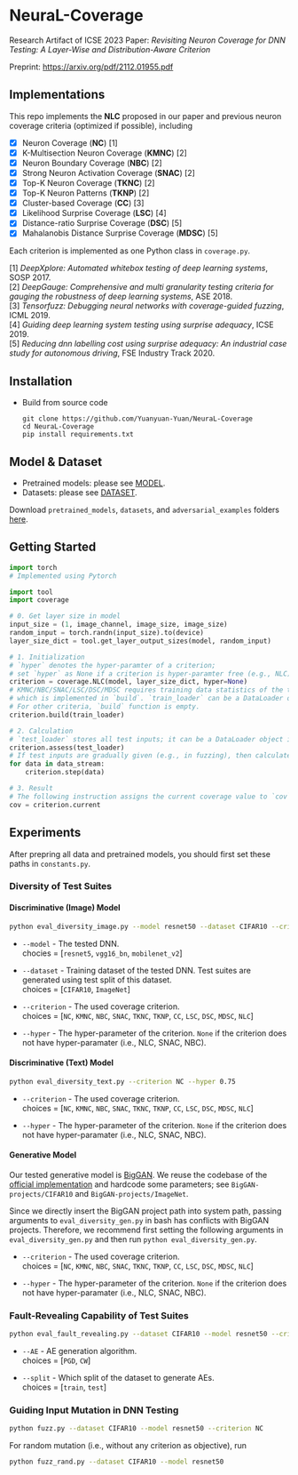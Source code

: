 # NeuraL-Coverage
Research Artifact of ICSE 2023 Paper: *Revisiting Neuron Coverage for DNN Testing: A Layer-Wise and Distribution-Aware Criterion*

Preprint: https://arxiv.org/pdf/2112.01955.pdf

## Implementations

This repo implements the **NLC** proposed in our paper and previous neuron coverage criteria (optimized if possible), including

- [x] Neuron Coverage (**NC**) [1]
- [x] K-Multisection Neuron Coverage (**KMNC**) [2]
- [x] Neuron Boundary Coverage (**NBC**) [2]
- [x] Strong Neuron Activation Coverage (**SNAC**) [2]
- [x] Top-K Neuron Coverage (**TKNC**) [2]
- [x] Top-K Neuron Patterns (**TKNP**) [2]
- [x] Cluster-based Coverage (**CC**) [3]
- [x] Likelihood Surprise Coverage (**LSC**) [4]
- [x] Distance-ratio Surprise Coverage (**DSC**) [5]
- [x]  Mahalanobis Distance Surprise Coverage (**MDSC**) [5]

Each criterion is implemented as one Python class in `coverage.py`.

[1] *DeepXplore: Automated whitebox testing of deep learning systems*, SOSP 2017.  
[2] *DeepGauge: Comprehensive and multi granularity testing criteria for gauging the robustness of deep learning systems*, ASE 2018.  
[3] *Tensorfuzz: Debugging neural networks with coverage-guided fuzzing*, ICML 2019.  
[4]  *Guiding deep learning system testing using surprise adequacy*, ICSE 2019.  
[5] *Reducing dnn labelling cost using surprise adequacy: An industrial case study for autonomous driving*, FSE Industry Track 2020.


## Installation

- Build from source code

    ```setup
    git clone https://github.com/Yuanyuan-Yuan/NeuraL-Coverage
    cd NeuraL-Coverage
    pip install requirements.txt
    ```

## Model & Dataset

- Pretrained models: please see [MODEL](https://github.com/Yuanyuan-Yuan/NeuraL-Coverage/tree/main/pretrained_models).
- Datasets: please see [DATASET](https://github.com/Yuanyuan-Yuan/NeuraL-Coverage/tree/main/datasets).

Download `pretrained_models`, `datasets`, and `adversarial_examples` folders [here](https://hkustconnect-my.sharepoint.com/:f:/g/personal/yyuanaq_connect_ust_hk/EhO-hLQ6SRVItt-ZBkrD-8YBAZTqGAdxOsnMOvHIXeKS9A?e=DjdDsK).

## Getting Started

```python
import torch
# Implemented using Pytorch

import tool
import coverage

# 0. Get layer size in model
input_size = (1, image_channel, image_size, image_size)
random_input = torch.randn(input_size).to(device)
layer_size_dict = tool.get_layer_output_sizes(model, random_input)

# 1. Initialization
# `hyper` denotes the hyper-paramter of a criterion;
# set `hyper` as None if a criterion is hyper-paramter free (e.g., NLC).
criterion = coverage.NLC(model, layer_size_dict, hyper=None)
# KMNC/NBC/SNAC/LSC/DSC/MDSC requires training data statistics of the tested model,
# which is implemented in `build`. `train_loader` can be a DataLoader object in Pytorch or a list of data samples.
# For other criteria, `build` function is empty.
criterion.build(train_loader)

# 2. Calculation
# `test_loader` stores all test inputs; it can be a DataLoader object in Pytorch or a list of data samples.
criterion.assess(test_loader)
# If test inputs are gradually given (e.g., in fuzzing), then calculate the coverage as the following way.
for data in data_stream:
    criterion.step(data)

# 3. Result
# The following instruction assigns the current coverage value to `cov`.
cov = criterion.current
```

## Experiments

After prepring all data and pretrained models, you should first set these paths
in `constants.py`.

### Diversity of Test Suites

#### Discriminative (Image) Model

```bash
python eval_diversity_image.py --model resnet50 --dataset CIFAR10 --criterion NC --hyper 0.75
```

- `--model` - The tested DNN.  
chocies = [`resnet5`, `vgg16_bn`, `mobilenet_v2`]

- `--dataset` - Training dataset of the tested DNN. Test suites are generated using test split of this dataset.  
choices = [`CIFAR10`, `ImageNet`]

- `--criterion` - The used coverage criterion.  
choices = [`NC`, `KMNC`, `NBC`, `SNAC`, `TKNC`, `TKNP`, `CC`, `LSC`, `DSC`, `MDSC`, `NLC`]

- `--hyper` - The hyper-parameter of the criterion. `None` if the criterion does not have hyper-paramater (i.e., NLC, SNAC, NBC).

#### Discriminative (Text) Model

```bash
python eval_diversity_text.py --criterion NC --hyper 0.75
```

- `--criterion` - The used coverage criterion.  
choices = [`NC`, `KMNC`, `NBC`, `SNAC`, `TKNC`, `TKNP`, `CC`, `LSC`, `DSC`, `MDSC`, `NLC`]

- `--hyper` - The hyper-parameter of the criterion. `None` if the criterion does not have hyper-paramater (i.e., NLC, SNAC, NBC).

#### Generative Model

Our tested generative model is [BigGAN](https://arxiv.org/abs/1809.11096). We reuse the codebase of the [official implementation](https://github.com/ajbrock/BigGAN-PyTorch) and hardcode some parameters; see `BigGAN-projects/CIFAR10` and `BigGAN-projects/ImageNet`.

Since we directly insert the BigGAN project path into system path, passing arguments to `eval_diversity_gen.py` in bash has conflicts with BigGAN projects. Therefore, we recommend first setting the following arguments in `eval_diversity_gen.py` and then run `python eval_diversity_gen.py`.

- `--criterion` - The used coverage criterion.  
choices = [`NC`, `KMNC`, `NBC`, `SNAC`, `TKNC`, `TKNP`, `CC`, `LSC`, `DSC`, `MDSC`, `NLC`]

- `--hyper` - The hyper-parameter of the criterion. `None` if the criterion does not have hyper-paramater (i.e., NLC, SNAC, NBC).


### Fault-Revealing Capability of Test Suites

```bash
python eval_fault_revealing.py --dataset CIFAR10 --model resnet50 --criterion NC --hyper 0.75 --AE PGD --split test
```

- `--AE` - AE generation algorithm.  
choices = [`PGD`,  `CW`]

- `--split` - Which split of the dataset to generate AEs.  
choices = [`train`, `test`]


### Guiding Input Mutation in DNN Testing

```bash
python fuzz.py --dataset CIFAR10 --model resnet50 --criterion NC
```

For random mutation (i.e., without any criterion as objective), run

```bash
python fuzz_rand.py --dataset CIFAR10 --model resnet50
```